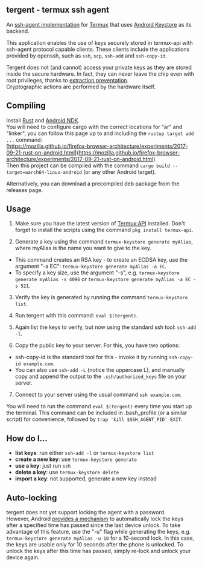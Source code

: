tergent - termux ssh agent
--------------------------

An [ssh-agent implementation](https://tools.ietf.org/id/draft-miller-ssh-agent-02.html) for [Termux](https://termux.com/) that uses [Android Keystore](https://developer.android.com/training/articles/keystore) as its backend.

This application enables the use of keys securely stored in termux-api with ssh-agent protocol capable clients. These clients include the applications provided by openssh, such as `ssh`, `scp`, `ssh-add` and `ssh-copy-id`.

Tergent does not (and cannot) access your private keys as they are stored inside the secure hardware. In fact, they can never leave the chip even with root privileges, thanks to [extraction preventation](https://developer.android.com/training/articles/keystore#ExtractionPrevention).  
Cryptographic actions are performed by the hardware itself.

Compiling
---------
Install [Rust](https://www.rust-lang.org/en-US/install.html) and [Android NDK](https://developer.android.com/ndk/).  
You will need to configure cargo with the correct locations for "ar" and "linker", you can follow this page up to and including the `rustup target add ...` command:  
[https://mozilla.github.io/firefox-browser-architecture/experiments/2017-09-21-rust-on-android.html](https://mozilla.github.io/firefox-browser-architecture/experiments/2017-09-21-rust-on-android.html)  
Then this project can be compiled with the command `cargo build --target=aarch64-linux-android` (or any other Android target).

Alternatively, you can download a precompiled deb package from the releases page.

Usage
-----
1. Make sure you have the latest version of [Termux:API](https://play.google.com/store/apps/details?id=com.termux.api) installed. Don't forget to install the scripts using the command `pkg install termux-api`.

2. Generate a key using the command `termux-keystore generate myAlias`, where myAlias is the name you want to give to the key.
 - This command creates an RSA key - to create an ECDSA key, use the argument "-a EC": `termux-keystore generate myAlias -a EC`.
 - To specify a key size, use the argument "-s", e.g. `termux-keystore generate myAlias -s 4096` or `termux-keystore generate myAlias -a EC -s 521`.

3. Verify the key is generated by running the command `termux-keystore list`.

4. Run tergent with this command: `eval $(tergent)`.

5. Again list the keys to verify, but now using the standard ssh tool: `ssh-add -l`.

6. Copy the public key to your server. For this, you have two options:
  - ssh-copy-id is the standard tool for this - invoke it by running `ssh-copy-id example.com`.
  - You can also use `ssh-add -L` (notice the uppercase L), and manually copy and append the output to the `.ssh/authorized_keys` file on your server.

7. Connect to your server using the usual command `ssh example.com`.

You will need to run the command `eval $(tergent)` every time you start up the terminal. This command can be included in .bash_profile (or a similar script) for convenience, followed by `trap 'kill $SSH_AGENT_PID' EXIT`.

How do I...
-----------
* **list keys**: run either `ssh-add -l` or `termux-keystore list`
* **create a new key**: use `termux-keystore generate`
* **use a key**: just run `ssh`
* **delete a key**: use `termux-keystore delete`
* **import a key**: not supported, generate a new key instead

Auto-locking
------------
tergent does not yet support locking the agent with a password.  
However, Android [provides a mechanism](https://developer.android.com/training/articles/keystore#UserAuthentication) to automatically lock the keys after a specified time has passed since the last device unlock. To take advantage of this feature, use the "-u" flag while generating the keys, e.g. `termux-keystore generate myAlias -u 10` for a 10-second lock. In this case, the keys are usable only for 10 seconds after the phone is unlocked. To unlock the keys after this time has passed, simply re-lock and unlock your device again.

